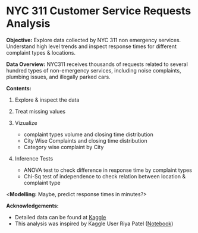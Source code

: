 # NYC 311 Customer Service Requests Analysis

__Objective:__
Explore data collected by NYC 311 non emergency services. Understand high level trends and inspect response times for different complaint types & locations. 

__Data Overview:__
NYC311 receives thousands of requests related to several hundred types of non-emergency services, including noise complaints, plumbing issues, and illegally parked cars. 

__Contents:__
1. Explore & inspect the data
2. Treat missing values
3. Vizualize
    - complaint types volume and closing time distribution
    - City Wise Complaints and closing time distribution
    - Category wise complaint by City

4. Inference Tests
    - ANOVA test to check difference in response time by complaint types
    - Chi-Sq test of independence to check relation between location & complaint type

<__Modelling:__ Maybe, predict response times in minutes?>

__Acknowledgements:__
- Detailed data can be found at [Kaggle](https://www.kaggle.com/code/riyapatel1697/nyc-311-customer-service-requests-analysis)
- This analysis was inspired by Kaggle User Riya Patel ([Notebook](https://www.kaggle.com/code/riyapatel1697/nyc-311-customer-service-requests-analysis))
